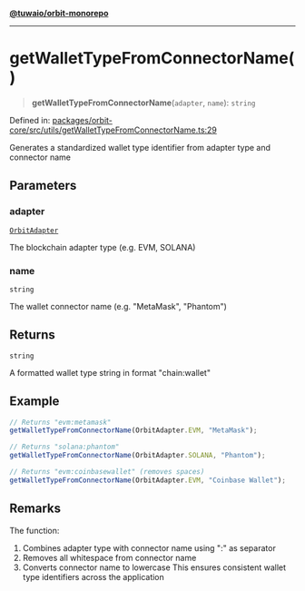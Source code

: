 [**@tuwaio/orbit-monorepo**](../../../README.md)

***

# getWalletTypeFromConnectorName()

> **getWalletTypeFromConnectorName**(`adapter`, `name`): `string`

Defined in: [packages/orbit-core/src/utils/getWalletTypeFromConnectorName.ts:29](https://github.com/TuwaIO/orbit/blob/292621864c998920130f69f5c8e7362fd04b16f0/packages/orbit-core/src/utils/getWalletTypeFromConnectorName.ts#L29)

Generates a standardized wallet type identifier from adapter type and connector name

## Parameters

### adapter

[`OrbitAdapter`](../enumerations/OrbitAdapter.md)

The blockchain adapter type (e.g. EVM, SOLANA)

### name

`string`

The wallet connector name (e.g. "MetaMask", "Phantom")

## Returns

`string`

A formatted wallet type string in format "chain:wallet"

## Example

```typescript
// Returns "evm:metamask"
getWalletTypeFromConnectorName(OrbitAdapter.EVM, "MetaMask");

// Returns "solana:phantom"
getWalletTypeFromConnectorName(OrbitAdapter.SOLANA, "Phantom");

// Returns "evm:coinbasewallet" (removes spaces)
getWalletTypeFromConnectorName(OrbitAdapter.EVM, "Coinbase Wallet");
```

## Remarks

The function:
1. Combines adapter type with connector name using ":" as separator
2. Removes all whitespace from connector name
3. Converts connector name to lowercase
This ensures consistent wallet type identifiers across the application
